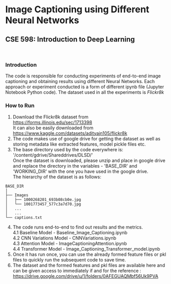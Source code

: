 # Image Captioning using Different Neural Networks
## CSE 598: Introduction to Deep Learning
<br>

### Introduction
The code is responsible for conducting experiments of end-to-end image captioning and obtaining results using different Neural Networks. Each approach or experiment conducted is a form of different ipynb file (Jupyter Notebook Python code). The dataset used in all the experiments is *Flickr8k* 

### How to Run
1. Download the Flickr8k dataset from https://forms.illinois.edu/sec/1713398 <br>
It can also be easily downloaded from https://www.kaggle.com/datasets/adityajn105/flickr8k
2. The code makes use of google drive for getting the dataset as well as storing metadata like extracted features, model pickle files etc.
3. The base directory used by the code everywhere is: '/content/gdrive/Shareddrives/DLSD/'<br>
Once the dataset is downloaded, please unzip and place in google drive and replace the directory in the variables - 'BASE_DIR' and 'WORKING_DIR' with the one you have used in the google drive.<br>
The hierarchy of the dataset is as follows:<br>
```
BASE_DIR
│
├── Images
│   ├── 1000268201_693b08cb0e.jpg
│   └── 1001773457_577c3a7d70.jpg
│   ...
│   ...
└── captions.txt
```
4. The code runs end-to-end to find out results and the metrics.
<br>4.1 Baseline Model - Baseline_Image_Captioning.ipynb
<br>4.2 CNN Variations Model - CNNVariations.ipynb
<br>4.3 Attention Model - ImageCaptioningAttention.ipynb
<br>4.4 Transformer Model - Image_Captioning_Transformer_model.ipynb
5. Once it has run once, you can use the already formed feature files or pkl files to quickly run the subsequent code to save time.
6. The dataset and the formed features and pkl files are available here and can be given access to immediately if and for the reference : https://drive.google.com/drive/u/1/folders/0AFEGUAQMbf56Uk9PVA

